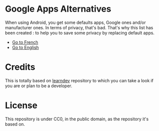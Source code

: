 # Google Apps Alternatives

When using Android, you get some defaults apps, Google ones and/or manufacturer ones. In terms of privacy, that's bad.
That's why this list has been created : to help you to save some privacy by replacing default apps.

* [Go to French]()
* [Go to English]()

# Credits

This is totally based on [learndev](https://github.com/learndev-info/awesome-learning-dev-fr) repository to which you can take a look if you are or plan to be a developer.

# License

This repository is under CC0, in the public domain, as the repository it's based on.
